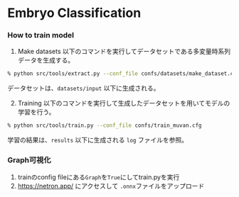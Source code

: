 # Embryo Classification


### How to train model

1. Make datasets
以下のコマンドを実行してデータセットである多変量時系列データを生成する。
```sh
% python src/tools/extract.py --conf_file confs/datasets/make_dataset.cfg
```
データセットは、`datasets/input` 以下に生成される。

2. Training
以下のコマンドを実行して生成したデータセットを用いてモデルの学習を行う。
```sh
% python src/tools/train.py --conf_file confs/train_muvan.cfg
```
学習の結果は、`results` 以下に生成される `log` ファイルを参照。



### Graph可視化

1. trainのconfig fileにある`Graph`を`True`にしてtrain.pyを実行
2. https://netron.app/ にアクセスして `.onnx`ファイルをアップロード